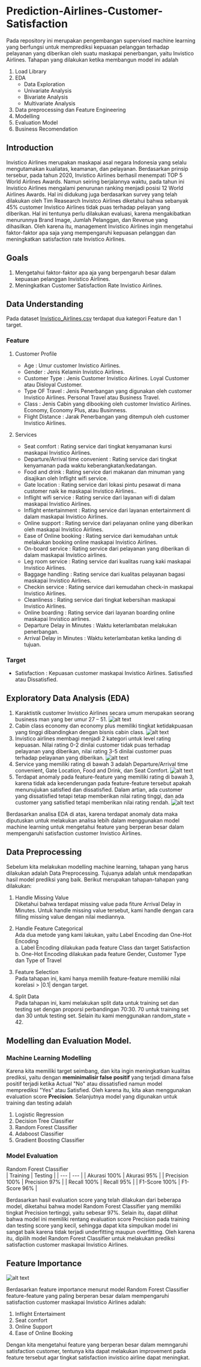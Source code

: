 # Prediction-Airlines-Customer-Satisfaction

Pada repository ini merupakan pengembangan supervised machine learning yang berfungsi untuk memprediksi kepuasan pelanggan terhadap pelayanan yang diberikan oleh suatu maskapai penerbangan, yaitu Invistico Airlines. Tahapan yang dilakukan ketika membangun model ini adalah

1. Load Library
2. EDA
   - Data Exploration
   - Univariate Analysis
   - Bivariate Analysis
   - Multivariate Analysis
3. Data preprocessing dan Feature Engineering
4. Modelling
5. Evaluation Model
6. Business Recomendation

## Introduction
Invistico Airlines merupakan maskapai asal negara Indonesia yang selalu mengutamakan kualiatas, keamanan, dan pelayanan. Berdasarkan prinsip tersebur, pada tahun 2020, Invistico Airlines berhasil menempati TOP 5 World Airlines Awards. Namun seiring berjalannya waktu, pada tahun ini Invistico Airlines mengalami penurunan ranking menjadi posisi 12 World Airlines Awards. Hal ini didukung juga berdasarkan survey yang telah dilakukan oleh Tim Reasearch Invistco Airlines diketahui bahwa sebanyak 45% customer Invistico Airlines tidak puas terhadap pelayan yang diberikan. Hal ini tentunya perlu dilakukan evaluasi, karena mengakibatkan menurunnya Brand Image, Jumlah Pelanggan, dan Revenue yang dihasilkan. Oleh karena itu, management Invistico Airlines ingin mengetahui faktor-faktor apa saja yang mempengaruhi kepuasan pelanggan dan meningkatkan satisfaction rate Invistico Airlines.

## Goals

1. Mengetahui faktor-faktor apa aja yang berpengaruh besar dalam kepuasan pelanggan Invistico Airlines.
2. Meningkatkan Customer Satisfaction Rate Invistico Airlines.

## Data Understanding
Pada dataset [Invistico_Airlines.csv](https://github.com/firawa28/Prediction-Airlines-Customer-Satisfaction/blob/main/Invistico_Airline.csv) terdapat dua kategori Feature dan 1 target.

### Feature
1. Customer Profile
   - Age : Umur customer Invistico Airlines.
   - Gender : Jenis Kelamin Invistico Airlines.
   - Customer Type : Jenis Customer Invistico Airlines. Loyal Customer atau Disloyal Customer.
   - Type OF Travel : Jenis Penerbangan yang digunakan oleh customer Invistico Airlines. Personal Travel atau Business Travel.
   - Class : Jenis Cabin yang dibooking oleh customer Invistico Airlines. Economy, Economy Plus, atau Businness.
   - Flight Distance : Jarak Penerbangan yang ditempuh oleh customer Invistico Airlines.
   
2. Services
   - Seat comfort : Rating service dari tingkat kenyamanan kursi maskapai Invistico Airlines.
   - Departure/Arrival time convenient : Rating service dari tingkat kenyamanan pada waktu keberangkatan/kedatangan.
   - Food and drink : Rating service dari makanan dan minuman yang disajikan oleh Inflight wifi service.
   - Gate location : Rating service dari lokasi pintu pesawat di mana customer naik ke maskapai Invistico Airlines..
   - Inflight wifi service : Rating service dari layanan wifi di dalam maskapai Invistico Airlines. 
   - Inflight entertainment : Rating service dari layanan entertainment di dalam maskapai Invistico Airlines.
   - Online support : Rating service dari pelayanan online yang diberikan oleh maskapai Invistico Airlines.
   - Ease of Online booking : Rating service dari kemudahan untuk melakukan booking online maskapai Invistico Airlines.
   - On-board service : Rating service dari pelayanan yang diberikan di dalam maskapai Invistico airlines.
   - Leg room service : Rating service dari kualitas ruang kaki maskapai Invistico Airlines.
   - Baggage handling : Rating service dari kualitas pelayanan bagasi maskapai Invistico Airlines. 
   - Checkin service : Rating service dari kemudahan check-in maskapai Invistico Airlines.
   - Cleanliness : Rating service dari tingkat kebersihan maskapai Invistico Airlines.
   - Online boarding : Rating service dari layanan boarding online maskapai Invistico airlines.
   - Departure Delay in Minutes : Waktu keterlambatan melakukan penerbangan.
   - Arrival Delay in Minutes : Waktu keterlambatan ketika landing di tujuan.

### Target
- Satisfaction : Kepuasan customer maskapai Invistico Airlines. Satissfied atau Dissatisfied.

## Exploratory Data Analysis (EDA)
1. Karaktistik customer Invistico Airlines secara umum merupakan seorang business man yang ber umur 27 – 51.
![alt text](https://github.com/firawa28/Prediction-Airlines-Customer-Satisfaction/blob/main/Gambar/Characteristics%20of%20Customer%20Invistico%20Airlines.PNG "Characteristics of Customer Invistico Airlines")
2. Cabin class economy dan economy plus memiliki tingkat ketidakpuasan yang tinggi dibandingkan dengan bisnis cabin class. 
![alt text](https://github.com/firawa28/Prediction-Airlines-Customer-Satisfaction/blob/main/Gambar/Satisfaction%20Rate%20of%20Cabin%20Class.png "Satisfaction per Cabin Class Invistico Airlines")
3. Invistico airlines membagi menjadi 2 kategori untuk level rating kepuasan. Nilai rating 0-2 dinilai customer tidak puas terhadap pelayanan yang diberikan, nilai rating 3-5 dinilai customer puas terhadap pelayanan yang diberikan.
![alt text](https://github.com/firawa28/Prediction-Airlines-Customer-Satisfaction/blob/main/Gambar/Level%20of%20Rating.PNG "Level of Rating")
4. Service yang memiliki rating di bawah 3 adalah Departure/Arrival time convenient, Gate Location, Food and Drink, dan Seat Comfort.
![alt text](https://github.com/firawa28/Prediction-Airlines-Customer-Satisfaction/blob/main/Gambar/Average%20of%20Feature%20Ratings.png "Average of Feature Ratings")
5. Terdapat anomaly pada feature-feature yang memiliki rating di bawah 3, karena tidak ada kecenderungan pada feature-feature tersebut apakah menunujukan satisfied dan dissatisfied. Dalam artian, ada customer yang dissatisfied tetapi tetap memberikan nilai rating tinggi, dan ada customer yang satisfied tetapi memberikan nilai rating rendah.
![alt text](https://github.com/firawa28/Prediction-Airlines-Customer-Satisfaction/blob/main/Gambar/Anomaly%20Data%20in%204%20Feature.png "Anomaly Feature Rating")

Berdasarkan analisa EDA di atas, karena terdapat anomaly data maka diputuskan untuk melakukan analisa lebih dalam menggunakan model machine learning untuk mengetahui feature yang berperan besar dalam mempengaruhi satisfaction customer Invistico Airlines.


## Data Preprocessing
Sebelum kita melakukan modelling machine learning, tahapan yang harus dilakukan adalah Data Preprocessing. Tujuanya adalah untuk mendapatkan hasil model prediksi yang baik. Berikut merupakan tahapan-tahapan yang dilakukan:

1. Handle Missing Value <br>
   Diketahui bahwa terdapat missing value pada fiture Arrival Delay in Minutes. Untuk handle missing value tersebut, kami handle dengan cara filling missing value dengan nilai mediannya.
2. Handle Feature Categorical <br>
   Ada dua metode yang kami lakukan, yaitu Label Encoding dan One-Hot Encoding <br>
a.	Label Encoding dilakukan pada feature Class dan target Satisfaction <br>
b.	One-Hot Encoding dilakukan pada feature Gender, Customer Type dan Type of Travel <br>
 
3. Feature Selection <br>
   Pada tahapan ini, kami hanya memilih feature-feature memiliki nilai korelasi > |0.1| dengan target. <br>
   
4. Split Data <br>
   Pada tahapan ini, kami melakukan split data untuk training set dan testing set dengan proporsi perbandingan 70:30. 70 untuk training set dan 30 untuk testing set. Selain itu kami menggunakan random_state = 42.

## Modelling dan Evaluation Model.

### Machine Learning Modelling

Karena kita memiliki target seimbang, dan kita ingin meningkatkan kualitas prediksi, yaitu dengan **meminimalisir false positif** yang terjadi dimana false positif terjadi ketika Actual "No" atau dissatisfied namun model memprediksi "Yes" atau Satisfied. Oleh karena itu, kita akan menggunakan evaluation score **Precision**. Selanjutnya model yang digunakan untuk training dan testing adalah

1. Logistic Regression
2. Decision Tree Classifier
3. Random Forest Classifier
4. Adaboost Classifier
5. Gradient Boosting Classifier

### Model Evaluation

Random Forest Classifier <br>
| Training | Testing |
| --- | --- |
| Akurasi 100% | Akurasi 95% |
| Precision 100% | Precision 97% |
| Recall 100% | Recall 95% |
| F1-Score 100% | F1-Score 96% |

Berdasarkan hasil evaluation score yang telah dilakukan dari beberapa model, diketahui bahwa model Random Forest Classifier yang memiliki tingkat Precision tertinggi, yaitu sebesar 97%. Selain itu, dapat dilihat bahwa model ini memiliki rentang evaluation score Precision pada training dan testing score yang kecil, sehingga dapat kita simpulkan model ini sangat baik karena tidak terjadi underfitting maupun overfitting. Oleh karena itu, dipilih model Random Forest Classifier untuk melakukan prediksi satisfaction customer maskapai Invistico Airlines.

## Feature Importance
![alt text](https://github.com/firawa28/Prediction-Airlines-Customer-Satisfaction/blob/main/Gambar/Feature%20Importance%20Score.png "Feature Importance by Model Random Forest Classifier")

Berdasarkan feature importance menurut model Random Forest Classifier feature-feature yang paling berperan besar dalam mempengaruhi satisfaction customer maskapai Invistico Airlines adalah:
1. Inflight Entertaiment
2. Seat comfort
3. Online Support
4. Ease of Online Booking

Dengan kita mengetahui feature yang berperan besar dalam memngaruhi satisfaction customer, tentunya kita dapat melakukan improvement pada feature tersebut agar tingkat satisfaction invistico airline dapat meningkat.

